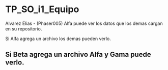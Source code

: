 # TP_SO_i1_Equipo

Alvarez Elias - (Phaser005)
Alfa puede ver los datos que los demas cargan en su repositorio.

Si Alfa agrega un archivo los demas pueden verlo.

Si Beta agrega un archivo Alfa y Gama puede verlo.
-------------------------------------------------------------
